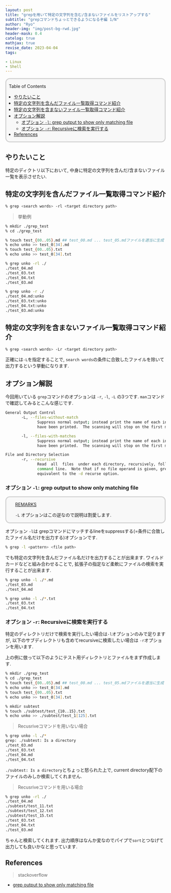 ```yaml
---
layout: post
title: "grepを用いて特定の文字列を含む/含まないファイルをリストアップする"
subtitle: "grepコマンドちょっとできるようになるぞ編 1/N"
author: "Ryo"
header-img: "img/post-bg-rwd.jpg"
header-mask: 0.4
catelog: true
mathjax: true
revise_date: 2023-04-04
tags:

- Linux
- Shell
---
```


<div style='border-radius: 1em; border-style:solid; border-color:#D3D3D3; background-color:#F8F8F8'>
<p class="h4">&nbsp;&nbsp;Table of Contents</p>
<!-- START doctoc generated TOC please keep comment here to allow auto update -->
<!-- DON'T EDIT THIS SECTION, INSTEAD RE-RUN doctoc TO UPDATE -->

- [やりたいこと](#%E3%82%84%E3%82%8A%E3%81%9F%E3%81%84%E3%81%93%E3%81%A8)
- [特定の文字列を含んだファイル一覧取得コマンド紹介](#%E7%89%B9%E5%AE%9A%E3%81%AE%E6%96%87%E5%AD%97%E5%88%97%E3%82%92%E5%90%AB%E3%82%93%E3%81%A0%E3%83%95%E3%82%A1%E3%82%A4%E3%83%AB%E4%B8%80%E8%A6%A7%E5%8F%96%E5%BE%97%E3%82%B3%E3%83%9E%E3%83%B3%E3%83%89%E7%B4%B9%E4%BB%8B)
- [特定の文字列を含まないファイル一覧取得コマンド紹介](#%E7%89%B9%E5%AE%9A%E3%81%AE%E6%96%87%E5%AD%97%E5%88%97%E3%82%92%E5%90%AB%E3%81%BE%E3%81%AA%E3%81%84%E3%83%95%E3%82%A1%E3%82%A4%E3%83%AB%E4%B8%80%E8%A6%A7%E5%8F%96%E5%BE%97%E3%82%B3%E3%83%9E%E3%83%B3%E3%83%89%E7%B4%B9%E4%BB%8B)
- [オプション解説](#%E3%82%AA%E3%83%97%E3%82%B7%E3%83%A7%E3%83%B3%E8%A7%A3%E8%AA%AC)
  - [オプション `-l`: grep output to show only matching file](#%E3%82%AA%E3%83%97%E3%82%B7%E3%83%A7%E3%83%B3--l-grep-output-to-show-only-matching-file)
  - [オプション `-r`: Recursiveに検索を実行する](#%E3%82%AA%E3%83%97%E3%82%B7%E3%83%A7%E3%83%B3--r-recursive%E3%81%AB%E6%A4%9C%E7%B4%A2%E3%82%92%E5%AE%9F%E8%A1%8C%E3%81%99%E3%82%8B)
- [References](#references)

<!-- END doctoc generated TOC please keep comment here to allow auto update -->

</div>

## やりたいこと

特定のディクトリ以下において, 中身に特定の文字列を含んだ/含まないファイル一覧を表示させたい.

## 特定の文字列を含んだファイル一覧取得コマンド紹介

```zsh
% grep <search words> -rl <target directory path>
```

> 挙動例

```zsh
% mkdir ./grep_test
% cd ./grep_test

% touch test_{00..05}.md ## test_00.md ... test_05.mdファイルを適当に生成
% echo unko >> test_0[34].md
% touch test_{00..05}.txt  
% echo unko >> test_0[34].txt

% grep unko -rl ./ 
./test_04.md
./test_03.txt
./test_04.txt
./test_03.md

% grep unko -r ./ 
./test_04.md:unko
./test_03.txt:unko
./test_04.txt:unko
./test_03.md:unko
```


## 特定の文字列を含まないファイル一覧取得コマンド紹介

```zsh
% grep <search words> -Lr <target directory path>
```

正確には`-L`を指定することで, `search words`の条件に合致したファイルを除いて出力するという挙動になります.

## オプション解説

今回用いている `grep`コマンドのオプションは `-r`, `-l`, `-L` の3つです.
`man`コマンドで確認してみるとこんな感じです.

```zsh
General Output Control
       -L, --files-without-match
              Suppress normal output; instead print the name of each input file from which no output would normally
              have been printed.  The scanning will stop on the first match.

       -l, --files-with-matches
              Suppress normal output; instead print the name of each input file from which  output  would  normally
              have been printed.  The scanning will stop on the first match.

File and Directory Selection
       -r, --recursive
              Read  all  files  under each directory, recursively, following symbolic links only if they are on the
              command line.  Note that if no file operand is given, grep searches the working directory.   This  is
              equivalent to the -d recurse option.
```

### オプション `-l`: grep output to show only matching file

<div style='padding-left: 2em; padding-right: 2em; border-radius: 1em; border-style:solid; border-color:#D3D3D3; background-color:#F8F8F8'>
<p class="h4"><ins>REMARKS</ins></p>

`-L` オプションはこの逆なので説明は割愛します. 

</div>


オプション `-l`は grepコマンドにマッチするlineをsuppressする(=条件に合致したファイル名だけを出力する)オプションです.

```zsh
% grep -l <pattern> <file path>
```

でも特定の文字列を含んだファイル名だけを出力することが出来ます.
ワイルドカードなどと組み合わせることで, 拡張子の指定など柔軟にファイルの検索を実行することが出来ます.

```zsh
% grep unko -l ./*.md
./test_03.md
./test_04.md

% grep unko -l ./*.txt
./test_03.txt
./test_04.txt
```

### オプション `-r`: Recursiveに検索を実行する

特定のディレクトリだけで検索を実行したい場合は`-l`オプションのみで足りますが, 以下のサブディレクトリも含めてrecursiveに検索したい場合は
`-r`オプションを用います.

上の例に倣って以下のようにテスト用ディレクトリとファイルをまず作成します.

```zsh
% mkdir ./grep_test
% cd ./grep_test
% touch test_{00..05}.md ## test_00.md ... test_05.mdファイルを適当に生成
% echo unko >> test_0[34].md
% touch test_{00..05}.txt  
% echo unko >> test_0[34].txt

% mkdir subtest
% touch ./subtest/test_{10..15}.txt
% echo unko >> ./subtest/test_1[125].txt
```

> Recusriveコマンドを用いない場合

```zsh
% grep unko -l ./* 
grep: ./subtest: Is a directory
./test_03.md
./test_03.txt
./test_04.md
./test_04.txt
```

`./subtest: Is a directory`とちょっと怒られた上で, current directory配下のファイルのみしか検索してくれません.

> Recusriveコマンドを用いる場合

```zsh
% grep unko -rl ./
./test_04.md
./subtest/test_11.txt
./subtest/test_12.txt
./subtest/test_15.txt
./test_03.txt
./test_04.txt
./test_03.md
```

ちゃんと検索してくれます. 出力順序はなんか変なのでパイプで`sort`とつなげて出力しても良いかなと思っています.





## References

> stackoverflow

- [grep output to show only matching file](https://stackoverflow.com/questions/3908156/grep-output-to-show-only-matching-file)
